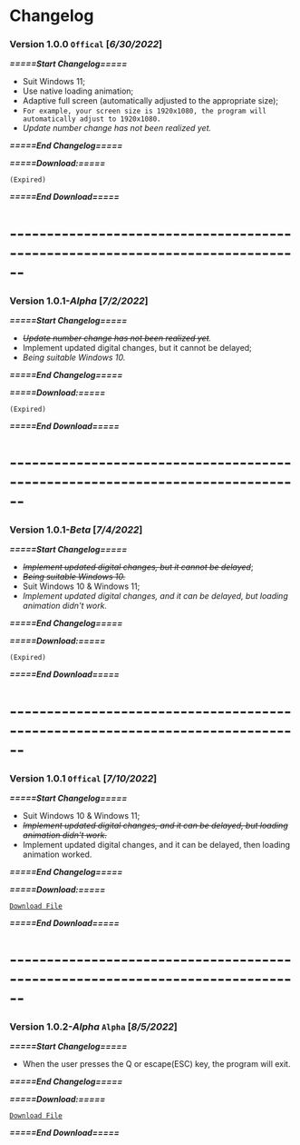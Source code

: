 # Changelog

### Version 1.0.0 `Offical` \[**_6/30/2022_**\]

_**=====Start Changelog=====**_
* Suit Windows 11;
* Use native loading animation;
* Adaptive full screen (automatically adjusted to the appropriate size);
* `For example, your screen size is 1920x1080, the program will automatically adjust to 1920x1080.`
* _Update number change has not been realized yet._

_**=====End Changelog=====**_

_**=====Download:=====**_

`(Expired)`

_**=====End Download=====**_
# ------------------------------------------------------------------------------
### Version 1.0.1-_Alpha_ \[**_7/2/2022_**\]

_**=====Start Changelog=====**_
* _<s>Update number change has not been realized yet</s>._
* Implement updated digital changes, but it cannot be delayed;
* _Being suitable Windows 10._

_**=====End Changelog=====**_

_**=====Download:=====**_

`(Expired)`

_**=====End Download=====**_
# ------------------------------------------------------------------------------
### Version 1.0.1-_Beta_ \[**_7/4/2022_**\]

_**=====Start Changelog=====**_
* _<s>Implement updated digital changes, but it cannot be delayed</s>_;
* <s>_Being suitable Windows 10._</s>
* Suit Windows 10 & Windows 11;
* _Implement updated digital changes, and it can be delayed, but loading animation didn't work._

_**=====End Changelog=====**_

_**=====Download:=====**_

`(Expired)`

_**=====End Download=====**_
# ------------------------------------------------------------------------------
### Version 1.0.1 `Offical` \[**_7/10/2022_**\]

_**=====Start Changelog=====**_
* Suit Windows 10 & Windows 11;
* _<s>Implement updated digital changes, and it can be delayed, but loading animation didn't work.</s>_
* Implement updated digital changes, and it can be delayed, then loading animation worked.

_**=====End Changelog=====**_

_**=====Download:=====**_

[`Download File`][df]

_**=====End Download=====**_
# ------------------------------------------------------------------------------
### Version 1.0.2-_Alpha_ `Alpha` \[**_8/5/2022_**\]

_**=====Start Changelog=====**_
* When the user presses the Q or escape(ESC) key, the program will exit.

_**=====End Changelog=====**_

_**=====Download:=====**_

[`Download File`][df_new]

_**=====End Download=====**_

[df]:./Microsoft%20Windows%20Update.exe
[df_new]:https://github.com/RYCBStudio/Fake-Windows-Update_Win10_Win11/raw/main/QDownload/Microsoft%20Windows%20Update-alpha.exe
